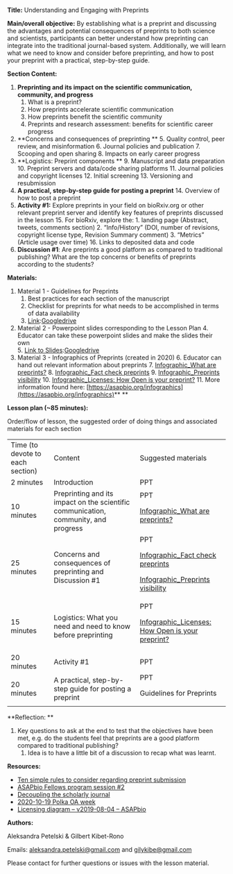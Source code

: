 **Title:** Understanding and Engaging with Preprints  

**Main/overall objective:** By establishing what is a preprint and discussing the advantages and potential consequences of preprints to both science and scientists, participants can better understand how preprinting can integrate into the traditional journal-based system. Additionally, we will learn what we need to know and consider before preprinting, and how to post your preprint with a practical, step-by-step guide. 

**Section Content:**



1. **Preprinting and its impact on the scientific communication, community, and progress**
    1. What is a preprint?
    2. How preprints accelerate scientific communication 
    3. How preprints benefit the scientific community 
    4. Preprints and research assessment: benefits for scientific career progress
2. **Concerns and consequences of preprinting  **
    5. Quality control, peer review, and misinformation 
    6. Journal policies and publication
    7. Scooping and open sharing
    8. Impacts on early career progress
3. **Logistics: Preprint components **
    9. Manuscript and data preparation
    10. Preprint servers and data/code sharing platforms
    11. Journal policies and copyright licenses
    12. Initial screening
    13. Versioning and resubmission
4. **A practical, step-by-step guide for posting a preprint**
    14. Overview of how to post a preprint 
5. **Activity #1:** Explore preprints in your field on bioRxiv.org or other relevant preprint server and identify key features of preprints discussed in the lesson
    15. For bioRxiv, explore the: 
        1.  landing page (Abstract, tweets, comments section) 
        2. “Info/History” (DOI, number of revisions, copyright license type, Revision Summary comment) 
        3. “Metrics” (Article usage over time) 
    16. Links to deposited data and code
6. **Discussion #1**: Are preprints a good platform as compared to traditional publishing? What are the top concerns or benefits of preprints according to the students? 

**Materials:**



1. Material 1 - Guidelines for Preprints 
    1. Best practices for each section of the manuscript
    2. Checklist for preprints for what needs to be accomplished in terms of data availability 
    3. [Link]():[Googledrive](https://docs.google.com/document/d/1TxWqYefpFjb28kDYOLsNgWjoAYR73bnzUFgs8BABo94/edit?usp=sharing)
2. Material 2 - Powerpoint slides corresponding to the Lesson Plan 
    4. Educator can take these powerpoint slides and make the slides their own  
    5. [Link to Slides]():[Googledrive](https://docs.google.com/presentation/d/1ljgRo0oTwMt7FL-5fhawTNzA6amaCIeDBzImwQQ5hrI/edit?usp=sharing)
3. Material 3 - Infographics of Preprints (created in 2020) 
    6. Educator can hand out relevant information about preprints
    7. [Infographic_What are preprints?](https://asapbio.org/wp-content/uploads/2020/12/ASAPbio-what-are-preprints-english.pdf)
    8. [Infographic_Fact check preprints](https://asapbio.org/wp-content/uploads/2021/01/ASAPbio-fact-check-preprints-english-v2.pdf)
    9. [Infographic_Preprints visibility](https://asapbio.org/wp-content/uploads/2020/12/ASAPbio-preprints-visibility-english.pdf)
    10. [Infographic_Licenses: How Open is your preprint?](https://asapbio.org/licensing-faq/licensing-diagram-v2019-08-04)
    11. More information found here: [https://asapbio.org/infographics](https://asapbio.org/infographics)** **

**Lesson plan (~85 minutes):**

Order/flow of lesson, the suggested order of doing things and associated materials for each section


<table>
  <tr>
   <td>Time (to devote to each section)
   </td>
   <td>Content
   </td>
   <td>Suggested materials
   </td>
  </tr>
  <tr>
   <td>2 minutes
   </td>
   <td>Introduction
   </td>
   <td>PPT
   </td>
  </tr>
  <tr>
   <td>10 minutes
   </td>
   <td>Preprinting and its impact on the scientific communication, community, and progress
   </td>
   <td>PPT
<p>
<a href="https://asapbio.org/wp-content/uploads/2020/12/ASAPbio-what-are-preprints-english.pdf">Infographic_What are preprints?</a>
   </td>
  </tr>
  <tr>
   <td>25 minutes
   </td>
   <td>Concerns and consequences of preprinting and Discussion #1
   </td>
   <td>PPT
<p>
<a href="https://asapbio.org/wp-content/uploads/2021/01/ASAPbio-fact-check-preprints-english-v2.pdf">Infographic_Fact check preprints</a>
<p>
<a href="https://asapbio.org/wp-content/uploads/2020/12/ASAPbio-preprints-visibility-english.pdf">Infographic_Preprints visibility</a>
   </td>
  </tr>
  <tr>
   <td>15 minutes
   </td>
   <td>Logistics: What you need and need to know before preprinting
   </td>
   <td>PPT
<p>
<a href="https://asapbio.org/licensing-faq/licensing-diagram-v2019-08-04">Infographic_Licenses: How Open is your preprint?</a>
   </td>
  </tr>
  <tr>
   <td>20 minutes
   </td>
   <td>Activity #1
   </td>
   <td>PPT
   </td>
  </tr>
  <tr>
   <td>20 minutes
   </td>
   <td>A practical, step-by-step guide for posting a preprint
   </td>
   <td>PPT
<p>
Guidelines for Preprints
   </td>
  </tr>
</table>


**Reflection: **



1. Key questions to ask at the end to test that the objectives have been met, e.g. do the students feel that preprints are a good platform compared to traditional publishing?
    1. Idea is to have a little bit of a discussion to recap what was learnt. 

**Resources:**



*   [Ten simple rules to consider regarding preprint submission](https://journals.plos.org/ploscompbiol/article?id=10.1371/journal.pcbi.1005473) 
*   [ASAPbio Fellows program session #2 ](https://docs.google.com/presentation/d/1oI2DwI1tW76IHSW5JIOeoH0NhGQ1Iogr46ZHsEn4684/edit#slide=id.g88e5795e40_0_127) 
*   [Decoupling the scholarly journal](https://www.ncbi.nlm.nih.gov/pmc/articles/PMC3319915/)
*   [2020-10-19 Polka OA week](https://docs.google.com/presentation/d/1K4oXMTVPFOi9T-wyIZG1WXDrjfit4wQFKMZQk3i6-SY/edit#slide=id.g910196faf0_0_200)
*   [Licensing diagram – v2019-08-04 – ASAPbio](https://asapbio.org/licensing-faq/licensing-diagram-v2019-08-04) 

**Authors:**

Aleksandra Petelski & Gilbert Kibet-Rono

Emails: [aleksandra.petelski@gmail.com](mailto:aleksandra.petelski@gmail.com) and [gilykibe@gmail.com](mailto:gilykibe@gmail.com)

Please contact for further questions or issues with the lesson material. 

